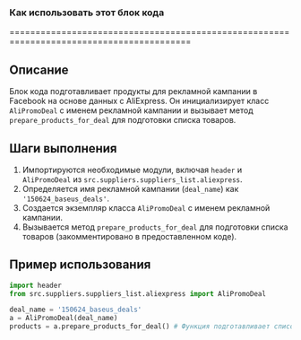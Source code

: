 ### Как использовать этот блок кода
=========================================================================================

Описание
-------------------------
Блок кода подготавливает продукты для рекламной кампании в Facebook на основе данных с AliExpress. Он инициализирует класс `AliPromoDeal` с именем рекламной кампании и вызывает метод `prepare_products_for_deal` для подготовки списка товаров.

Шаги выполнения
-------------------------
1. Импортируются необходимые модули, включая `header` и `AliPromoDeal` из `src.suppliers.suppliers_list.aliexpress`.
2. Определяется имя рекламной кампании (`deal_name`) как `'150624_baseus_deals'`.
3. Создается экземпляр класса `AliPromoDeal` с именем рекламной кампании.
4. Вызывается метод `prepare_products_for_deal` для подготовки списка товаров (закомментировано в предоставленном коде).

Пример использования
-------------------------

```python
import header
from src.suppliers.suppliers_list.aliexpress import AliPromoDeal

deal_name = '150624_baseus_deals'
a = AliPromoDeal(deal_name)
products = a.prepare_products_for_deal() # Функция подготавливает список товаров для рекламной кампании